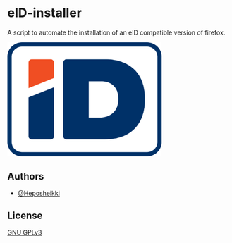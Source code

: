 
# eID-installer

A script to automate the installation of an eID compatible version of firefox.





 <img src="eid_logo_cmyk.webp" width="350" title="Logo">


## Authors

- [@Heposheikki](https://www.github.com/heposheikki)


## License

[GNU GPLv3 ](https://choosealicense.com/licenses/gpl-3.0/)

